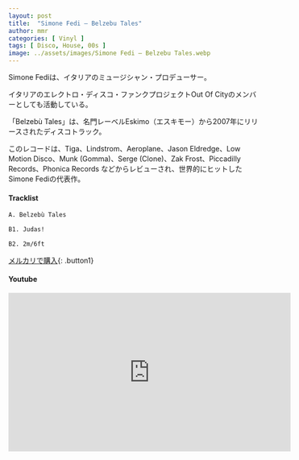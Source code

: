 ```yaml
---
layout: post
title:  "Simone Fedi – Belzebu Tales"
author: mmr
categories: [ Vinyl ]
tags: [ Disco, House, 00s ]
image: ../assets/images/Simone Fedi – Belzebu Tales.webp
---
```


Simone Fediは、イタリアのミュージシャン・プロデューサー。

イタリアのエレクトロ・ディスコ・ファンクプロジェクトOut Of Cityのメンバーとしても活動している。

「Belzebù Tales」は、名門レーベルEskimo（エスキモー）から2007年にリリースされたディスコトラック。

このレコードは、Tiga、Lindstrom、Aeroplane、Jason Eldredge、Low Motion Disco、Munk (Gomma)、Serge (Clone)、Zak Frost、Piccadilly Records、Phonica Records などからレビューされ、世界的にヒットしたSimone Fediの代表作。

#### Tracklist
```md
A. Belzebù Tales

B1. Judas!

B2. 2m/6ft
```

[メルカリで購入](https://jp.mercari.com/item/m44593292428?afid=6142608987){: .button1}

#### Youtube
<iframe width="560" height="315" src="https://www.youtube.com/embed/XngQEonoK-E?si=UoALFHyv3mxe3SFL" title="YouTube video player" frameborder="0" allow="accelerometer; autoplay; clipboard-write; encrypted-media; gyroscope; picture-in-picture; web-share" referrerpolicy="strict-origin-when-cross-origin" allowfullscreen></iframe>